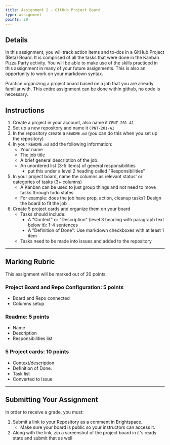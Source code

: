 ```yaml
---
title: Assignment 2 - GitHub Project Board
type: assignment
points: 20
---
```


## Details
In this assignment, you will track action items and to-dos in a GitHub Project (Beta) Board. It is comprised of all the tasks that were done in the Kanban Pizza Party activity. You will be able to make use of the skills practiced in this assignment in many of your future assignments. This is also an opportunity to work on your markdown syntax.

Practice organizing a project board based on a job that you are already familiar with. This entire assignment can be done within github, no code is necessary.

## Instructions
1. Create a project in your account, also name it `CPNT-201-A1`
2. Set up a new repository and name it `CPNT-201-A1`
3. In the repository create a `README.md` (you can do this when you set up the repository)
4. In your `README.md` add the following information:
    - Your name
    - The job title
    - A brief general description of the job.
    - An unordered list (3-5 items) of general responsibilities
      - put this under a level 2 heading called "Responsibilities"
5. In your project board, name the columns as relevant status' or categories of tasks (3+ columns)
    - A Kanban can be used to just group things and not need to move tasks through todo states
    - For example: does the job have prep, action, cleanup  tasks? Design the board to fit the job
6. Create 5 project cards and organize them on your board
    - Tasks should include:
        - A "Context" or "Description" (level 3 heading with paragraph text below it): 1-4 sentences
        - A "Definition of Done": Use markdown checkboxes with at least 1 item
    - Tasks need to be made into issues and added to the repository
---

## Marking Rubric
This assignment will be marked out of 20 points.

### Project Board and Repo Configuration: 5 points
- Board and Repo connected
- Columns setup
### Readme: 5 points
- Name
- Description
- Responsibilities list
### 5 Project cards: 10 points
- Context/description
- Definition of Done.
- Task list
- Converted to Issue

---

## Submitting Your Assignment
In order to receive a grade, you must:
1. Submit a link to your Repository as a comment in Brightspace.
    - Make sure your board is public so your instructors can access it.
2. Along with the link, zip a screenshot of the project board in it's ready state and submit that as well
